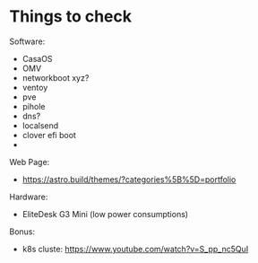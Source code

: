 # Things to check

Software:
- CasaOS
- OMV
- networkboot xyz?
- ventoy
- pve
- pihole
- dns?
- localsend
- clover efi boot
- 
Web Page:
- https://astro.build/themes/?categories%5B%5D=portfolio
  

Hardware:
- EliteDesk G3 Mini (low power consumptions)

Bonus: 
- k8s cluste: https://www.youtube.com/watch?v=S_pp_nc5QuI
